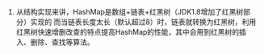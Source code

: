 1. 从结构实现来讲，HashMap是数组+链表+红黑树（JDK1.8增加了红黑树部分）实现的
而当链表长度太长（默认超过8）时，链表就转换为红黑树，利用红黑树快速增删改查的特点提高HashMap的性能，其中会用到红黑树的插入、删除、查找等算法。
